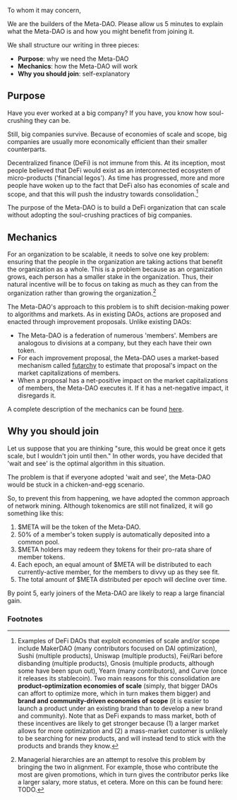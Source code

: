 To whom it may concern,

We are the builders of the Meta-DAO. Please allow us 5 minutes to explain what the Meta-DAO is and how you might benefit from joining it.

We shall structure our writing in three pieces:
- **Purpose**: why we need the Meta-DAO
- **Mechanics**: how the Meta-DAO will work
- **Why you should join**: self-explanatory

## Purpose

Have you ever worked at a big company? If you have, you know how soul-crushing they can be. 

Still, big companies survive. Because of economies of scale and scope, big companies are usually more economically efficient than their smaller counterparts. 

Decentralized finance (DeFi) is not immune from this. At its inception, most people believed that DeFi would exist as an interconnected ecosystem of micro-products ('financial legos'). As time has progressed, more and more people have woken up to the fact that DeFi also has economies of scale and scope, and that this will push the industry towards consolidation.[^1]

The purpose of the Meta-DAO is to build a DeFi organization that can scale without adopting the soul-crushing practices of big companies.

## Mechanics

For an organization to be scalable, it needs to solve one key problem: ensuring that the people in the organization are taking actions that benefit the organization as a whole. This is a problem because as an organization grows, each person has a smaller stake in the organization. Thus, their natural incentive will be to focus on taking as much as they can from the organization rather than growing the organization.[^2]

The Meta-DAO's approach to this problem is to shift decision-making power to algorithms and markets. As in existing DAOs, actions are proposed and enacted through improvement proposals. Unlike existing DAOs:
- The Meta-DAO is a federation of numerous 'members'. Members are analogous to divisions at a company, but they each have their own token.
- For each improvement proposal, the Meta-DAO uses a market-based mechanism called [futarchy](http://robinhanson.com/futarchy.html) to estimate that proposal's impact on the market capitalizations of members.
- When a proposal has a net-positive impact on the market capitalizations of members, the Meta-DAO executes it. If it has a net-negative impact, it disregards it.

A complete description of the mechanics can be found [here](https://github.com/metaDAObuilders/Manifesto/blob/main/Manifesto.pdf).

## Why you should join

Let us suppose that you are thinking "sure, this would be great once it gets scale, but I wouldn't join until then." In other words, you have decided that 'wait and see' is the optimal algorithm in this situation.

The problem is that if everyone adopted 'wait and see', the Meta-DAO would be stuck in a chicken-and-egg scenario. 

So, to prevent this from happening, we have adopted the common approach of network mining. Although tokenomics are still not finalized, it will go something like this:
1. $META will be the token of the Meta-DAO.
2. 50% of a member's token supply is automatically deposited into a common pool.
3. $META holders may redeem they tokens for their pro-rata share of member tokens.
4. Each epoch, an equal amount of $META will be distributed to each currently-active member, for the members to divvy up as they see fit.
5. The total amount of $META distributed per epoch will decline over time.

By point 5, early joiners of the Meta-DAO are likely to reap a large financial gain. 

### Footnotes

[^1]: Examples of DeFi DAOs that exploit economies of scale and/or scope include MakerDAO (many contributors focused on DAI optimization), Sushi (multiple products), Uniswap (multiple products), Fei/Rari before disbanding (multiple products), Gnosis (multiple products, although some have been spun out), Yearn (many contributors), and Curve (once it releases its stablecoin). Two main reasons for this consolidation are **product-optimization economies of scale** (simply, that bigger DAOs can affort to optimize more, which in turn makes them bigger) and **brand and community-driven economies of scope** (it is easier to launch a product under an existing brand than to develop a new brand and community). Note that as DeFi expands to mass market, both of these incentives are likely to get stronger because (1) a larger market allows for more optimization and (2) a mass-market customer is unlikely to be searching for new products, and will instead tend to stick with the products and brands they know.

[^2]: Managerial hierarchies are an attempt to resolve this problem by bringing the two in alignment. For example, those who contribute the most are given promotions, which in turn gives the contributor perks like a larger salary, more status, et cetera. More on this can be found here: TODO.